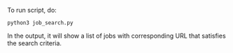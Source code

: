 To run script, do:

```python3 job_search.py```

In the output, it will show a list of jobs with corresponding URL that satisfies the search criteria.
